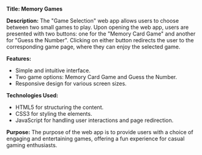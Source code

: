 **Title: Memory Games**

**Description:**
The "Game Selection" web app allows users to choose between two small games to play. Upon opening the web app, users are presented with two buttons: one for the "Memory Card Game" and another for "Guess the Number". Clicking on either button redirects the user to the corresponding game page, where they can enjoy the selected game.

**Features:**
- Simple and intuitive interface.
- Two game options: Memory Card Game and Guess the Number.
- Responsive design for various screen sizes.

**Technologies Used:**
- HTML5 for structuring the content.
- CSS3 for styling the elements.
- JavaScript for handling user interactions and page redirection.

**Purpose:**
The purpose of the web app is to provide users with a choice of engaging and entertaining games, offering a fun experience for casual gaming enthusiasts.
